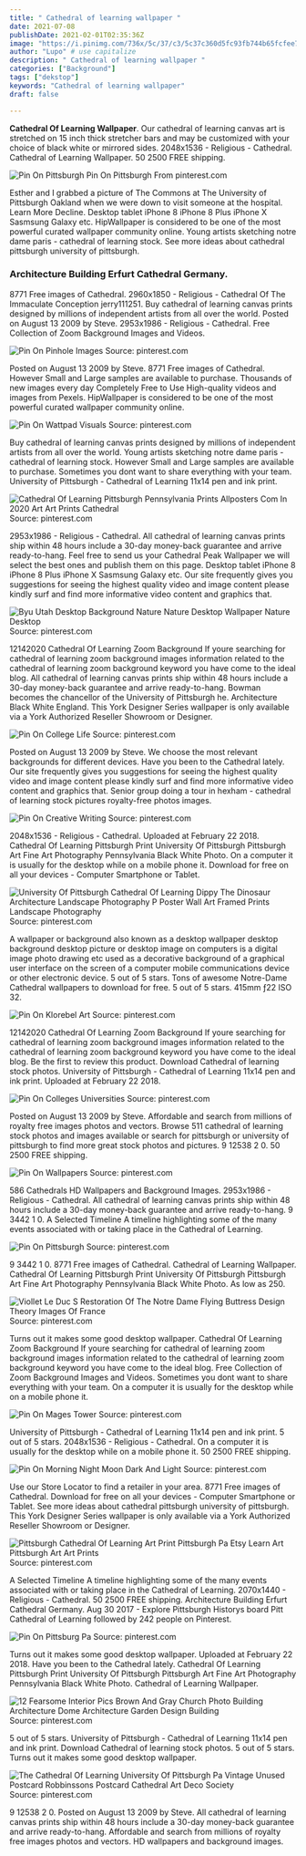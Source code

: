 ```yaml
---
title: " Cathedral of learning wallpaper "
date: 2021-07-08
publishDate: 2021-02-01T02:35:36Z
image: "https://i.pinimg.com/736x/5c/37/c3/5c37c360d5fc93fb744b65fcfee74366.jpg"
author: "Lupo" # use capitalize
description: " Cathedral of learning wallpaper "
categories: ["Background"]
tags: ["dekstop"]
keywords: "Cathedral of learning wallpaper"
draft: false

---
```



**Cathedral Of Learning Wallpaper**. Our cathedral of learning canvas art is stretched on 15 inch thick stretcher bars and may be customized with your choice of black white or mirrored sides. 2048x1536 - Religious - Cathedral. Cathedral of Learning Wallpaper. 50 2500 FREE shipping.

![Pin On Pittsburgh](https://i.pinimg.com/originals/a7/97/8b/a7978b1a9defdbe687cdca9b8434a769.jpg "Pin On Pittsburgh")
Pin On Pittsburgh From pinterest.com


Esther and I grabbed a picture of The Commons at The University of Pittsburgh Oakland when we were down to visit someone at the hospital. Learn More Decline. Desktop tablet iPhone 8 iPhone 8 Plus iPhone X Sasmsung Galaxy etc. HipWallpaper is considered to be one of the most powerful curated wallpaper community online. Young artists sketching notre dame paris - cathedral of learning stock. See more ideas about cathedral pittsburgh university of pittsburgh.

### Architecture Building Erfurt Cathedral Germany.

8771 Free images of Cathedral. 2960x1850 - Religious - Cathedral Of The Immaculate Conception jerry111251. Buy cathedral of learning canvas prints designed by millions of independent artists from all over the world. Posted on August 13 2009 by Steve. 2953x1986 - Religious - Cathedral. Free Collection of Zoom Background Images and Videos.


![Pin On Pinhole Images](https://i.pinimg.com/600x315/79/64/fc/7964fcc5ded157b81fa5d950fd1e44b7.jpg "Pin On Pinhole Images")
Source: pinterest.com

Posted on August 13 2009 by Steve. 8771 Free images of Cathedral. However Small and Large samples are available to purchase. Thousands of new images every day Completely Free to Use High-quality videos and images from Pexels. HipWallpaper is considered to be one of the most powerful curated wallpaper community online.

![Pin On Wattpad Visuals](https://i.pinimg.com/originals/d6/74/8f/d6748f0bca6c360bed14951ffa82d59c.jpg "Pin On Wattpad Visuals")
Source: pinterest.com

Buy cathedral of learning canvas prints designed by millions of independent artists from all over the world. Young artists sketching notre dame paris - cathedral of learning stock. However Small and Large samples are available to purchase. Sometimes you dont want to share everything with your team. University of Pittsburgh - Cathedral of Learning 11x14 pen and ink print.

![Cathedral Of Learning Pittsburgh Pennsylvania Prints Allposters Com In 2020 Art Art Prints Cathedral](https://i.pinimg.com/originals/b4/d9/a5/b4d9a5e88c84a73bfb1830c9b5ca41ec.jpg "Cathedral Of Learning Pittsburgh Pennsylvania Prints Allposters Com In 2020 Art Art Prints Cathedral")
Source: pinterest.com

2953x1986 - Religious - Cathedral. All cathedral of learning canvas prints ship within 48 hours include a 30-day money-back guarantee and arrive ready-to-hang. Feel free to send us your Cathedral Peak Wallpaper we will select the best ones and publish them on this page. Desktop tablet iPhone 8 iPhone 8 Plus iPhone X Sasmsung Galaxy etc. Our site frequently gives you suggestions for seeing the highest quality video and image content please kindly surf and find more informative video content and graphics that.

![Byu Utah Desktop Background Nature Nature Desktop Wallpaper Nature Desktop](https://i.pinimg.com/originals/d8/6e/fa/d86efa5dbc4c57b8f24269369a36fd1f.jpg "Byu Utah Desktop Background Nature Nature Desktop Wallpaper Nature Desktop")
Source: pinterest.com

12142020 Cathedral Of Learning Zoom Background If youre searching for cathedral of learning zoom background images information related to the cathedral of learning zoom background keyword you have come to the ideal blog. All cathedral of learning canvas prints ship within 48 hours include a 30-day money-back guarantee and arrive ready-to-hang. Bowman becomes the chancellor of the University of Pittsburgh he. Architecture Black White England. This York Designer Series wallpaper is only available via a York Authorized Reseller Showroom or Designer.

![Pin On College Life](https://i.pinimg.com/originals/4b/5f/af/4b5faf0b3e23bdd0bf26641c3445a331.jpg "Pin On College Life")
Source: pinterest.com

Posted on August 13 2009 by Steve. We choose the most relevant backgrounds for different devices. Have you been to the Cathedral lately. Our site frequently gives you suggestions for seeing the highest quality video and image content please kindly surf and find more informative video content and graphics that. Senior group doing a tour in hexham - cathedral of learning stock pictures royalty-free photos images.

![Pin On Creative Writing](https://i.pinimg.com/originals/18/d6/59/18d6591b3d6401451d2ebcc371df64b5.jpg "Pin On Creative Writing")
Source: pinterest.com

2048x1536 - Religious - Cathedral. Uploaded at February 22 2018. Cathedral Of Learning Pittsburgh Print University Of Pittsburgh Pittsburgh Art Fine Art Photography Pennsylvania Black White Photo. On a computer it is usually for the desktop while on a mobile phone it. Download for free on all your devices - Computer Smartphone or Tablet.

![University Of Pittsburgh Cathedral Of Learning Dippy The Dinosaur Architecture Landscape Photography P Poster Wall Art Framed Prints Landscape Photography](https://i.pinimg.com/564x/c1/0c/49/c10c494bcca2038084d4dd7d748a1b87.jpg "University Of Pittsburgh Cathedral Of Learning Dippy The Dinosaur Architecture Landscape Photography P Poster Wall Art Framed Prints Landscape Photography")
Source: pinterest.com

A wallpaper or background also known as a desktop wallpaper desktop background desktop picture or desktop image on computers is a digital image photo drawing etc used as a decorative background of a graphical user interface on the screen of a computer mobile communications device or other electronic device. 5 out of 5 stars. Tons of awesome Notre-Dame Cathedral wallpapers to download for free. 5 out of 5 stars. 415mm ƒ22 ISO 32.

![Pin On Klorebel Art](https://i.pinimg.com/originals/22/c5/8c/22c58cb1094eabb4a1d7d3ef88538fb2.jpg "Pin On Klorebel Art")
Source: pinterest.com

12142020 Cathedral Of Learning Zoom Background If youre searching for cathedral of learning zoom background images information related to the cathedral of learning zoom background keyword you have come to the ideal blog. Be the first to review this product. Download Cathedral of learning stock photos. University of Pittsburgh - Cathedral of Learning 11x14 pen and ink print. Uploaded at February 22 2018.

![Pin On Colleges Universities](https://i.pinimg.com/originals/6e/65/f0/6e65f08c02002e4ea245d431ef228bea.jpg "Pin On Colleges Universities")
Source: pinterest.com

Posted on August 13 2009 by Steve. Affordable and search from millions of royalty free images photos and vectors. Browse 511 cathedral of learning stock photos and images available or search for pittsburgh or university of pittsburgh to find more great stock photos and pictures. 9 12538 2 0. 50 2500 FREE shipping.

![Pin On Wallpapers](https://i.pinimg.com/originals/a8/18/fc/a818fc56431ab4057a081fccb3d9ba15.jpg "Pin On Wallpapers")
Source: pinterest.com

586 Cathedrals HD Wallpapers and Background Images. 2953x1986 - Religious - Cathedral. All cathedral of learning canvas prints ship within 48 hours include a 30-day money-back guarantee and arrive ready-to-hang. 9 3442 1 0. A Selected Timeline A timeline highlighting some of the many events associated with or taking place in the Cathedral of Learning.

![Pin On Pittsburgh](https://i.pinimg.com/originals/a7/97/8b/a7978b1a9defdbe687cdca9b8434a769.jpg "Pin On Pittsburgh")
Source: pinterest.com

9 3442 1 0. 8771 Free images of Cathedral. Cathedral of Learning Wallpaper. Cathedral Of Learning Pittsburgh Print University Of Pittsburgh Pittsburgh Art Fine Art Photography Pennsylvania Black White Photo. As low as 250.

![Viollet Le Duc S Restoration Of The Notre Dame Flying Buttress Design Theory Images Of France](https://i.pinimg.com/originals/bd/c2/ea/bdc2ead0bf6322a808f3ed05d7a3e361.jpg "Viollet Le Duc S Restoration Of The Notre Dame Flying Buttress Design Theory Images Of France")
Source: pinterest.com

Turns out it makes some good desktop wallpaper. Cathedral Of Learning Zoom Background If youre searching for cathedral of learning zoom background images information related to the cathedral of learning zoom background keyword you have come to the ideal blog. Free Collection of Zoom Background Images and Videos. Sometimes you dont want to share everything with your team. On a computer it is usually for the desktop while on a mobile phone it.

![Pin On Mages Tower](https://i.pinimg.com/736x/dd/17/56/dd1756f2a6c5bcc59499f97d2bb883df.jpg "Pin On Mages Tower")
Source: pinterest.com

University of Pittsburgh - Cathedral of Learning 11x14 pen and ink print. 5 out of 5 stars. 2048x1536 - Religious - Cathedral. On a computer it is usually for the desktop while on a mobile phone it. 50 2500 FREE shipping.

![Pin On Morning Night Moon Dark And Light](https://i.pinimg.com/originals/d9/b4/68/d9b46830f024a672ea3cec4787ca3eaf.jpg "Pin On Morning Night Moon Dark And Light")
Source: pinterest.com

Use our Store Locator to find a retailer in your area. 8771 Free images of Cathedral. Download for free on all your devices - Computer Smartphone or Tablet. See more ideas about cathedral pittsburgh university of pittsburgh. This York Designer Series wallpaper is only available via a York Authorized Reseller Showroom or Designer.

![Pittsburgh Cathedral Of Learning Art Print Pittsburgh Pa Etsy Learn Art Pittsburgh Art Art Prints](https://i.pinimg.com/originals/37/0f/09/370f09abdd6a42d14154e367bdd0b9d7.jpg "Pittsburgh Cathedral Of Learning Art Print Pittsburgh Pa Etsy Learn Art Pittsburgh Art Art Prints")
Source: pinterest.com

A Selected Timeline A timeline highlighting some of the many events associated with or taking place in the Cathedral of Learning. 2070x1440 - Religious - Cathedral. 50 2500 FREE shipping. Architecture Building Erfurt Cathedral Germany. Aug 30 2017 - Explore Pittsburgh Historys board Pitt Cathedral of Learning followed by 242 people on Pinterest.

![Pin On Pittsburg Pa](https://i.pinimg.com/736x/8f/18/2e/8f182e2a19e936f008dbe5f80c28c274.jpg "Pin On Pittsburg Pa")
Source: pinterest.com

Turns out it makes some good desktop wallpaper. Uploaded at February 22 2018. Have you been to the Cathedral lately. Cathedral Of Learning Pittsburgh Print University Of Pittsburgh Pittsburgh Art Fine Art Photography Pennsylvania Black White Photo. Cathedral of Learning Wallpaper.

![12 Fearsome Interior Pics Brown And Gray Church Photo Building Architecture Dome Architecture Garden Design Building](https://i.pinimg.com/474x/cd/4d/a8/cd4da83f6e82069cc7ae5341ca1a5765.jpg "12 Fearsome Interior Pics Brown And Gray Church Photo Building Architecture Dome Architecture Garden Design Building")
Source: pinterest.com

5 out of 5 stars. University of Pittsburgh - Cathedral of Learning 11x14 pen and ink print. Download Cathedral of learning stock photos. 5 out of 5 stars. Turns out it makes some good desktop wallpaper.

![The Cathedral Of Learning University Of Pittsburgh Pa Vintage Unused Postcard Robbinssons Postcard Cathedral Art Deco Society](https://i.pinimg.com/736x/5c/37/c3/5c37c360d5fc93fb744b65fcfee74366.jpg "The Cathedral Of Learning University Of Pittsburgh Pa Vintage Unused Postcard Robbinssons Postcard Cathedral Art Deco Society")
Source: pinterest.com

9 12538 2 0. Posted on August 13 2009 by Steve. All cathedral of learning canvas prints ship within 48 hours include a 30-day money-back guarantee and arrive ready-to-hang. Affordable and search from millions of royalty free images photos and vectors. HD wallpapers and background images.

